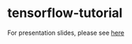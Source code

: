 # tensorflow-tutorial

For presentation slides, please see [here](https://docs.google.com/presentation/d/197GdI-qPKynM-peYG1HEMBlZlLWccs-9E2BmFFhkUTU/pub?start=false&loop=false&delayms=3000)
